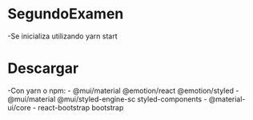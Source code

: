 # SegundoExamen
  -Se inicializa utilizando yarn start
 
 # Descargar
  -Con yarn o npm:
          - @mui/material @emotion/react @emotion/styled
          - @mui/material @mui/styled-engine-sc styled-components
          - @material-ui/core
          - react-bootstrap bootstrap
